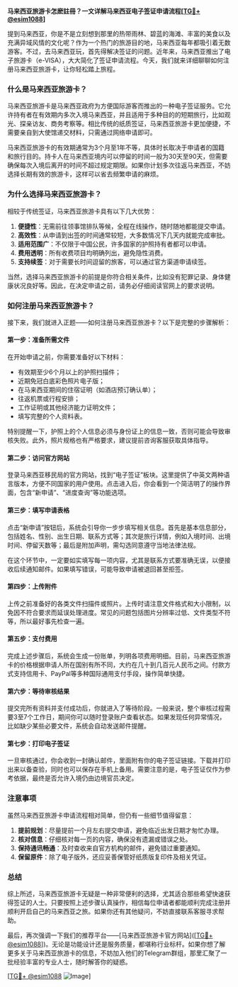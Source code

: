 **马来西亚旅游卡怎麽註冊？一文详解马来西亚电子签证申请流程[[TG💪+ @esim1088](https://t.me/s/esim1088)]**

提到马来西亚，你是不是立刻想到那里的热带雨林、碧蓝的海滩、丰富的美食以及充满异域风情的文化呢？作为一个热门的旅游目的地，马来西亚每年都吸引着无数游客。不过，去马来西亚玩，首先得解决签证的问题。近年来，马来西亚推出了电子旅游卡（e-VISA），大大简化了签证申请流程。今天，我们就来详细聊聊如何注册马来西亚旅游卡，让你轻松踏上旅程。

### 什么是马来西亚旅游卡？

马来西亚旅游卡是马来西亚政府为方便国际游客而推出的一种电子签证服务。它允许持有者在有效期内多次入境马来西亚，并且适用于多种目的的短期旅行，比如观光、探亲访友、商务考察等。相比传统的纸质签证，马来西亚旅游卡更加便捷，不需要亲自到大使馆递交材料，只需通过网络申请即可。

马来西亚旅游卡的有效期通常为3个月至1年不等，具体时长取决于申请者的国籍和旅行目的。持卡人在马来西亚境内可以停留的时间一般为30天至90天，但需要确保每次入境后离开的时间不超过规定期限。如果你计划多次往返马来西亚，不妨选择长期有效的旅游卡，这样可以省去频繁申请的麻烦。

### 为什么选择马来西亚旅游卡？

相较于传统签证，马来西亚旅游卡具有以下几大优势：

1. **便捷性**：无需前往领事馆排队等候，全程在线操作，随时随地都能提交申请。
2. **高效性**：从申请到出签的时间通常较短，大多数情况下几天内就能完成审批。
3. **适用范围广**：不仅限于中国公民，许多国家的护照持有者都可以申请。
4. **费用透明**：所有收费项目均明确列出，避免隐性消费。
5. **支持续签**：对于需要长时间逗留的旅客，可以通过官方渠道申请续签。

当然，选择马来西亚旅游卡的前提是你符合相关条件，比如没有犯罪记录、身体健康状况良好等。因此，在决定申请之前，请务必仔细阅读官网上的要求说明。

### 如何注册马来西亚旅游卡？

接下来，我们就进入正题——如何注册马来西亚旅游卡？以下是完整的步骤解析：

#### 第一步：准备所需文件

在开始申请之前，你需要准备好以下材料：
- 有效期至少6个月以上的护照扫描件；
- 近期免冠白底彩色照片电子版；
- 在马来西亚期间的住宿证明（如酒店预订确认单）；
- 往返机票或行程安排；
- 工作证明或其他经济能力证明文件；
- 填写完整的个人资料表。

特别提醒一下，护照上的个人信息必须与身份证上的信息一致，否则可能会导致审核失败。此外，照片规格也有严格要求，建议提前咨询客服获取具体指导。

#### 第二步：访问官方网站

登录马来西亚移民局的官方网站，找到“电子签证”板块。这里提供了中英文两种语言版本，方便不同国家的用户使用。点击进入后，你会看到一个简洁明了的操作界面，包含“新申请”、“进度查询”等功能选项。

#### 第三步：填写申请表格

点击“新申请”按钮后，系统会引导你一步步填写相关信息。首先是基本信息部分，包括姓名、性别、出生日期、联系方式等；其次是旅行详情，例如入境时间、出境时间、停留天数等；最后是附加声明，需勾选同意遵守当地法律法规。

在这个环节中，一定要如实填写每一项内容，尤其是联系方式要准确无误，以便接收后续通知邮件。如果填写错误，可能导致申请被退回甚至拒签。

#### 第四步：上传附件

上传之前准备好的各类文件扫描件或照片。上传时请注意文件格式和大小限制，以免因不符合要求而延误处理进度。常见的问题包括图片分辨率过低、文件类型不符等，所以最好事先检查一遍。

#### 第五步：支付费用

完成上述步骤后，系统会生成一份账单，列明各项费用明细。目前，马来西亚旅游卡的价格根据申请人所在国别有所不同，大约在几十到几百元人民币之间。付款方式支持信用卡、PayPal等多种国际通用支付手段，操作简单快捷。

#### 第六步：等待审核结果

提交完所有资料并支付成功后，你就进入了等待阶段。一般来说，整个审核过程需要3至7个工作日，期间你可以随时登录账户查看状态。如果发现任何异常情况，比如缺少某些必要文件，系统会自动发送邮件提醒。

#### 第七步：打印电子签证

一旦审核通过，你会收到一封确认邮件，里面附有你的电子签证链接。下载并打印出来以备查验，同时也可以保存在手机上备用。需要注意的是，电子签证仅作为参考依据，最终是否允许入境仍由边境官员决定。

### 注意事项

虽然马来西亚旅游卡申请流程相对简单，但仍有一些细节值得留意：

1. **提前规划**：尽量提前一个月左右提交申请，避免临近出发日期才匆忙办理。
2. **核对信息**：仔细核对每一页的内容，确保没有遗漏或错误之处。
3. **保持通讯畅通**：及时查收来自官方机构的邮件，避免错过重要通知。
4. **保留原件**：除了电子版外，还应妥善保管好纸质版复印件及相关凭证。

### 总结

综上所述，马来西亚旅游卡无疑是一种非常便利的选择，尤其适合那些希望快速获得签证的人士。只要按照上述步骤认真操作，相信每位申请者都能顺利完成注册并顺利开启自己的马来西亚之旅。如果你还有其他疑问，不妨直接联系客服寻求帮助。

最后，再次强调一下我们的推荐平台——[马来西亚旅游卡官方网站]([[TG💪+ @esim1088](https://t.me/s/esim1088)])。无论是功能设计还是服务质量，都堪称行业标杆。如果你想了解更多关于马来西亚旅游卡的信息，不妨加入他们的Telegram群组，那里汇聚了一批经验丰富的专业人士，随时解答你的疑惑。

[[TG💪+ @esim1088](https://t.me/s/esim1088) ![Image](https://i.postimg.cc/4NQfJmqS/Snipaste-2025-05-13-00-14-12.png)]